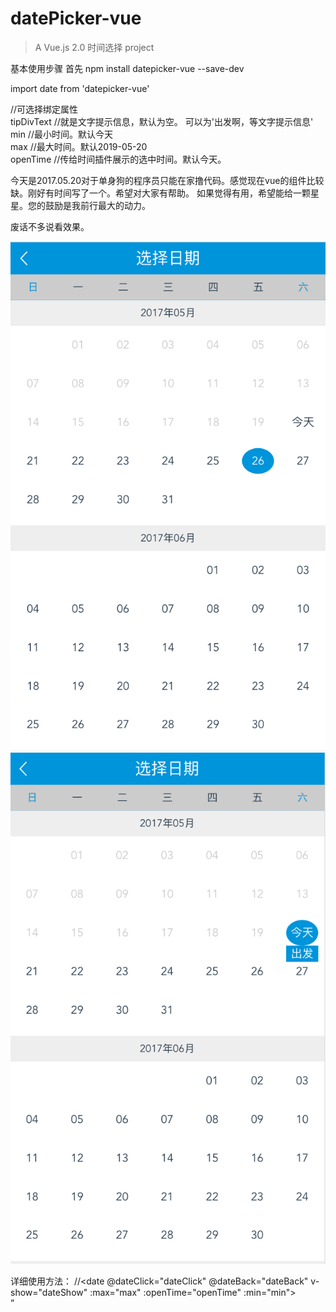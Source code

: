 # datePicker-vue

> A Vue.js 2.0  时间选择 project

基本使用步骤
首先
npm install datepicker-vue --save-dev

import date from 'datepicker-vue'

//可选择绑定属性<br/>
tipDivText  //就是文字提示信息，默认为空。 可以为'出发啊，等文字提示信息'<br/>
min         //最小时间。默认今天<br/>
max         //最大时间。默认2019-05-20<br/>
openTime    //传给时间插件展示的选中时间。默认今天。<br/>

今天是2017.05.20对于单身狗的程序员只能在家撸代码。感觉现在vue的组件比较缺。刚好有时间写了一个。希望对大家有帮助。
如果觉得有用，希望能给一颗星星。您的鼓励是我前行最大的动力。

废话不多说看效果。

![效果图](./img/show1.png)
![效果图](./img/show2.png)



详细使用方法：
//<date @dateClick="dateClick" @dateBack="dateBack" v-show="dateShow" :max="max" :openTime="openTime" :min="min"></date><br/>”


<script><br/>
  import date from 'datepicker-vue'<br/>
  export default {<br/>
  data () {<br/>
    return {<br/>
      dateShow:false,<br/>
      min:'2017-05-20',//最小时间  默认为当前时间  可以不绑定这个属性，但是一定不能为空。要为yyyy-mm-dd格式<br/>
      max:"2018-09-11",//最大时间  不能比当前时间小  要为yyyy-mm-dd格式<br/>
      dateTime:'',//选中的时间<br/>
    }<br/>
  },<br/>
  components:{<br/>
    date<br/>
  },<br/>
  methods:{<br/>
    dateBack(){//时间插件返回按钮事件<br/>
      this.dateShow = false;<br/>
    },<br/>
    dateClick(msg){//时间插件传给当前页面的时间事件<br/>
      this.dateShow = false;<br/>
      this.dateTime = msg;<br/>
    },<br/>
  },<br/>
  computed:{<br/>
    openTime(){//这是传给时间插件的展示时间。return的这个时间最好保存在vuex中。不然显示的都是今天<br/>
      return this.dateTime //this.$store.state.dateTime<br/>
    }<br/>
  }<br/>

}<br/>
</script><br/>




